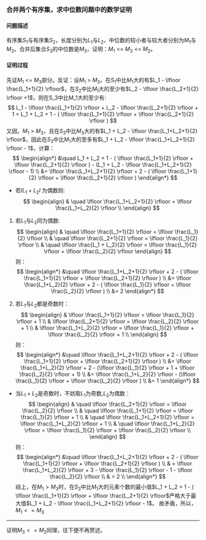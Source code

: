 ### 合并两个有序集，求中位数问题中的数学证明

#### 问题描述
有序集$S_1$与有序集$S_2$，长度分别为$L_1$与$L_2$，中位数的较小者与较大者分别为$M_1$与$M_2$。合并后集合$S_3$的中位数是$M_3$，证明：$M_1$ <= $M_3$ <= $M_2$。

#### 证明过程
先证$M_1$ <= $M_3$部分。反证：设$M_1$ > $M_3$，在$S_1$中比$M_1$大的有$L_1 - \lfloor \frac{L_1+1}{2} \rfloor$，在$S_2$中比$M_1$大的至少有$L_2 - \lfloor \frac{L_2+1}{2} \rfloor +1$，则在S_3中比M_1大的至少有:
$$
    L_1 - \lfloor \frac{L_1+1}{2} \rfloor + L_2 - \lfloor \frac{L_2+1}{2} \rfloor + 1 = L_1 + L_2 + 1 - ( \lfloor \frac{L_1+1}{2} \rfloor + \lfloor \frac{L_2+1}{2} \rfloor )
$$
又因，$M_1$ > $M_3$，且在$S_3$中比$M_3$大的有$L_1 + L_2 - \lfloor \frac{L_1+L_2+1}{2} \rfloor$，因此在$S_3$中比$M_1$大的至多有$L_1 + L_2 - \lfloor \frac{L_1+L_2+1}{2} \rfloor - 1$，计算：
$$
\begin{align*}
    &\quad L_1 + L_2 + 1 - ( \lfloor \frac{L_1+1}{2} \rfloor + \lfloor \frac{L_2+1}{2} \rfloor ) - (L_1 + L_2 - \lfloor \frac{L_1+L_2+1}{2} \rfloor - 1) \\
    &= \lfloor \frac{L_1+L_2+1}{2} \rfloor + 2 - ( \lfloor \frac{L_1+1}{2} \rfloor + \lfloor \frac{L_2+1}{2} \rfloor )
    \end{align*}
$$

- 若$lL_1 + L_2l$ 为偶数则:
$$
\begin{align}
    & \quad \lfloor \frac{L_1+L_2+1}{2} \rfloor = \lfloor \frac{L_1+L_2}{2} \rfloor \\
\end{align}
$$

1. 若$L_1$与$L_2$同为偶数:
$$
\begin{align}
    & \quad \lfloor \frac{L_1+1}{2} \rfloor = \lfloor \frac{L_1}{2} \rfloor \\
    & \quad \lfloor \frac{L_2+1}{2} \rfloor = \lfloor \frac{L_1}{2} \rfloor \\
    & \quad \lfloor \frac{L_1 + L_2}{2} \rfloor = \lfloor \frac{L_1}{2} \rfloor + \lfloor \frac{L_2}{2} \rfloor
\end{align}
$$
则：
$$
\begin{align*}
    &\quad \lfloor \frac{L_1+L_2+1}{2} \rfloor + 2 - ( \lfloor \frac{L_1+1}{2} \rfloor + \lfloor \frac{L_2+1}{2} \rfloor ) \\
    &= \lfloor \frac{L_1+L_2}{2} \rfloor + 2 - ( \lfloor \frac{L_1}{2} \rfloor + \lfloor \frac{L_2}{2} \rfloor ) \\
    &= 2
\end{align*}
$$

2. 若$L_1$与$L_2$都是奇数时：
$$
\begin{align}
    & \lfloor \frac{L_1+1}{2} \rfloor = \lfloor \frac{L_1}{2} \rfloor + 1 \\
    & \lfloor \frac{L_2+1}{2} \rfloor = \lfloor \frac{L_2}{2} \rfloor + 1  \\
    & \lfloor \frac{L_1+L_2}{2} \rfloor = \lfloor \frac{L_1}{2} \rfloor + \lfloor \frac{L_2}{2} \rfloor + 1 \\
\end{align}
$$
则：
$$
\begin{align*}
    &\quad \lfloor \frac{L_1+L_2+1}{2} \rfloor + 2 - ( \lfloor \frac{L_1+1}{2} \rfloor + \lfloor \frac{L_2+1}{2} \rfloor ) \\
    &= \lfloor \frac{L_1+L_2}{2} \rfloor + 2 - (\lfloor \frac{L_1}{2} \rfloor + 1 + \lfloor \frac{L_2}{2} \rfloor + 1) \\
    &= \lfloor \frac{L_1+L_2}{2} \rfloor - (\lfloor \frac{L_1}{2} \rfloor + \lfloor \frac{L_2}{2} \rfloor ) \\
    &= 1
\end{align*}
$$
- 当$L_1+L_2$是奇数时，不妨取$L_1$为奇数,$L_2$为偶数：
$$
\begin{align}
    & \quad \lfloor \frac{L_2+1}{2} \rfloor = \lfloor \frac{L_2}{2} \rfloor \\
    & \quad \lfloor \frac{L_1+1}{2} \rfloor = \lfloor \frac{L_1}{2} \rfloor + 1 \\
    & \quad \lfloor \frac{L_1+L_2+1}{2} \rfloor = \lfloor \frac{L_1+L_2}{2} \rfloor + 1 \\
    & \quad \lfloor \frac{L_1+L_2}{2} \rfloor = \lfloor \frac{L_1}{2} \rfloor + \lfloor \frac{L_2}{2} \rfloor \\
\end{align}
$$
则：
$$
\begin{align*}
    &\quad \lfloor \frac{L_1+L_2+1}{2} \rfloor + 2 - ( \lfloor \frac{L_1+1}{2} \rfloor + \lfloor \frac{L_2+1}{2} \rfloor ) \\
    & = \lfloor \frac{L_1+L_2}{2} \rfloor + 3 - \lfloor \frac{L_1}{2} \rfloor - 1 - \lfloor \frac{L_2}{2} \rfloor \\
    & = 2 \\
\end{align*}
$$
综上，在$M_1 > M_3$时，在$S_3$中比$M_1$大的元素个数的最小值$L_1 + L_2 + 1 - ( \lfloor \frac{L_1+1}{2} \rfloor + \lfloor \frac{L_2+1}{2} \rfloor$严格大于最大值$L_1 + L_2 - \lfloor \frac{L_1+L_2+1}{2} \rfloor - 1$。
故矛盾，所以，$M_1 <= M_3$

---

证明$M_3 <= M_2$同理，往下便不再赘述。  
